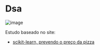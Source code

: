 # Dsa

![image](https://user-images.githubusercontent.com/104592210/185018679-7d160625-2641-441e-aefc-f74da966d43e.png)


Estudo baseado no site:

* [scikit-learn, prevendo o preço da pizza](https://www.datascienceacademy.com.br/path-player?courseid=python-fundamentos&unit=5af0d31c5e4cde45808b456aUnit)
